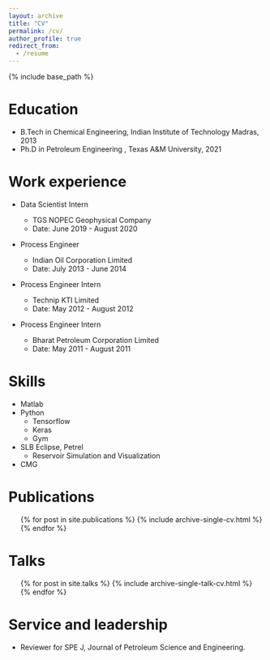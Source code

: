 ```yaml
---
layout: archive
title: "CV"
permalink: /cv/
author_profile: true
redirect_from:
  - /resume
---
```


{% include base_path %}

Education
======
* B.Tech in Chemical Engineering, Indian Institute of Technology Madras, 2013
* Ph.D in Petroleum Engineering , Texas A&M University, 2021

Work experience
======
* Data Scientist Intern
  * TGS NOPEC Geophysical Company
  * Date: June 2019 - August 2020

* Process Engineer
  * Indian Oil Corporation Limited
  * Date: July 2013 - June 2014
  
* Process Engineer Intern
  * Technip KTI Limited
  * Date: May 2012 - August 2012
  
* Process Engineer Intern
  * Bharat Petroleum Corporation Limited
  * Date: May 2011 - August 2011
  
Skills
======
* Matlab
* Python
  * Tensorflow
  * Keras
  * Gym
* SLB Eclipse, Petrel
  * Reservoir Simulation and Visualization
* CMG


Publications
======
  <ul>{% for post in site.publications %}
    {% include archive-single-cv.html %}
  {% endfor %}</ul>
  
Talks
======
  <ul>{% for post in site.talks %}
    {% include archive-single-talk-cv.html %}
  {% endfor %}</ul>
  
Service and leadership
======
* Reviewer for SPE J, Journal of Petroleum Science and Engineering.
